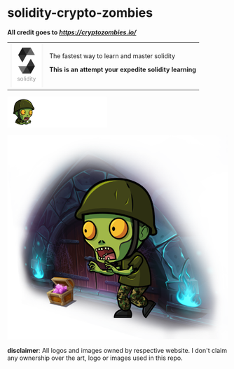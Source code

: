 # solidity-crypto-zombies
**All credit goes to *https://cryptozombies.io/***

<table><tr><td> <img src="resources/solidity-logo.png"/></td><td display="inline">The fastest way to learn and master solidity

**This is an attempt your expedite solidity learning**
</td>
</tr>
</table>

![Crypto Zombies](resources/crypto-zombies-logo.png)

![Crypto Zombies](resources/zombie.png)

**disclaimer**: All logos and images owned by respective website. I don't claim any ownership over the art, logo or images used in this repo.
